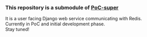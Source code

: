 ### This repository is a submodule of [PoC-super](https://github.com/Aufbau/PoC-super)
It is a user facing Django web service communicating with Redis.\
Currently in PoC and initial development phase.\
Stay tuned!